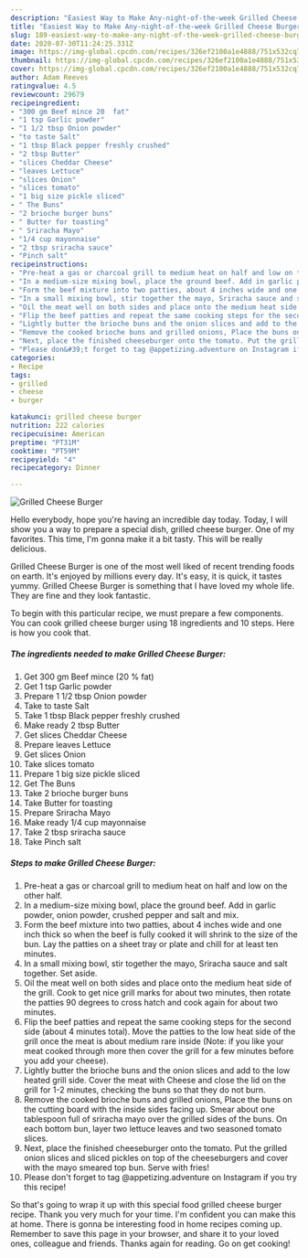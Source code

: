```yaml
---
description: "Easiest Way to Make Any-night-of-the-week Grilled Cheese Burger"
title: "Easiest Way to Make Any-night-of-the-week Grilled Cheese Burger"
slug: 189-easiest-way-to-make-any-night-of-the-week-grilled-cheese-burger
date: 2020-07-30T11:24:25.331Z
image: https://img-global.cpcdn.com/recipes/326ef2100a1e4888/751x532cq70/grilled-cheese-burger-recipe-main-photo.jpg
thumbnail: https://img-global.cpcdn.com/recipes/326ef2100a1e4888/751x532cq70/grilled-cheese-burger-recipe-main-photo.jpg
cover: https://img-global.cpcdn.com/recipes/326ef2100a1e4888/751x532cq70/grilled-cheese-burger-recipe-main-photo.jpg
author: Adam Reeves
ratingvalue: 4.5
reviewcount: 29679
recipeingredient:
- "300 gm Beef mince 20  fat"
- "1 tsp Garlic powder"
- "1 1/2 tbsp Onion powder"
- "to taste Salt"
- "1 tbsp Black pepper freshly crushed"
- "2 tbsp Butter"
- "slices Cheddar Cheese"
- "leaves Lettuce"
- "slices Onion"
- "slices tomato"
- "1 big size pickle sliced"
- " The Buns"
- "2 brioche burger buns"
- " Butter for toasting"
- " Sriracha Mayo"
- "1/4 cup mayonnaise"
- "2 tbsp sriracha sauce"
- "Pinch salt"
recipeinstructions:
- "Pre-heat a gas or charcoal grill to medium heat on half and low on the other half."
- "In a medium-size mixing bowl, place the ground beef. Add in garlic powder, onion powder, crushed pepper and salt and mix."
- "Form the beef mixture into two patties, about 4 inches wide and one inch thick so when the beef is fully cooked it will shrink to the size of the bun. Lay the patties on a sheet tray or plate and chill for at least ten minutes."
- "In a small mixing bowl, stir together the mayo, Sriracha sauce and salt together. Set aside."
- "Oil the meat well on both sides and place onto the medium heat side of the grill. Cook to get nice grill marks for about two minutes, then rotate the patties 90 degrees to cross hatch and cook again for about two minutes."
- "Flip the beef patties and repeat the same cooking steps for the second side (about 4 minutes total). Move the patties to the low heat side of the grill once the meat is about medium rare inside (Note: if you like your meat cooked through more then cover the grill for a few minutes before you add your cheese)."
- "Lightly butter the brioche buns and the onion slices and add to the low heated grill side. Cover the meat with Cheese and close the lid on the grill for 1-2 minutes, checking the buns so that they do not burn."
- "Remove the cooked brioche buns and grilled onions, Place the buns on the cutting board with the inside sides facing up. Smear about one tablespoon full of sriracha mayo over the grilled sides of the buns. On each bottom bun, layer two lettuce leaves and two seasoned tomato slices."
- "Next, place the finished cheeseburger onto the tomato. Put the grilled onion slices and sliced pickles on top of the cheeseburgers and cover with the mayo smeared top bun. Serve with fries!"
- "Please don&#39;t forget to tag @appetizing.adventure on Instagram if you try this recipe!"
categories:
- Recipe
tags:
- grilled
- cheese
- burger

katakunci: grilled cheese burger 
nutrition: 222 calories
recipecuisine: American
preptime: "PT31M"
cooktime: "PT59M"
recipeyield: "4"
recipecategory: Dinner

---
```



![Grilled Cheese Burger](https://img-global.cpcdn.com/recipes/326ef2100a1e4888/751x532cq70/grilled-cheese-burger-recipe-main-photo.jpg)

Hello everybody, hope you're having an incredible day today. Today, I will show you a way to prepare a special dish, grilled cheese burger. One of my favorites. This time, I'm gonna make it a bit tasty. This will be really delicious.



Grilled Cheese Burger is one of the most well liked of recent trending foods on earth. It's enjoyed by millions every day. It's easy, it is quick, it tastes yummy. Grilled Cheese Burger is something that I have loved my whole life. They are fine and they look fantastic.


To begin with this particular recipe, we must prepare a few components. You can cook grilled cheese burger using 18 ingredients and 10 steps. Here is how you cook that.

<!--inarticleads1-->

##### The ingredients needed to make Grilled Cheese Burger:

1. Get 300 gm Beef mince (20 % fat)
1. Get 1 tsp Garlic powder
1. Prepare 1 1/2 tbsp Onion powder
1. Take to taste Salt
1. Take 1 tbsp Black pepper freshly crushed
1. Make ready 2 tbsp Butter
1. Get slices Cheddar Cheese
1. Prepare leaves Lettuce
1. Get slices Onion
1. Take slices tomato
1. Prepare 1 big size pickle sliced
1. Get  The Buns
1. Take 2 brioche burger buns
1. Take  Butter for toasting
1. Prepare  Sriracha Mayo
1. Make ready 1/4 cup mayonnaise
1. Take 2 tbsp sriracha sauce
1. Take Pinch salt




<!--inarticleads2-->

##### Steps to make Grilled Cheese Burger:

1. Pre-heat a gas or charcoal grill to medium heat on half and low on the other half.
1. In a medium-size mixing bowl, place the ground beef. Add in garlic powder, onion powder, crushed pepper and salt and mix.
1. Form the beef mixture into two patties, about 4 inches wide and one inch thick so when the beef is fully cooked it will shrink to the size of the bun. Lay the patties on a sheet tray or plate and chill for at least ten minutes.
1. In a small mixing bowl, stir together the mayo, Sriracha sauce and salt together. Set aside.
1. Oil the meat well on both sides and place onto the medium heat side of the grill. Cook to get nice grill marks for about two minutes, then rotate the patties 90 degrees to cross hatch and cook again for about two minutes.
1. Flip the beef patties and repeat the same cooking steps for the second side (about 4 minutes total). Move the patties to the low heat side of the grill once the meat is about medium rare inside (Note: if you like your meat cooked through more then cover the grill for a few minutes before you add your cheese).
1. Lightly butter the brioche buns and the onion slices and add to the low heated grill side. Cover the meat with Cheese and close the lid on the grill for 1-2 minutes, checking the buns so that they do not burn.
1. Remove the cooked brioche buns and grilled onions, Place the buns on the cutting board with the inside sides facing up. Smear about one tablespoon full of sriracha mayo over the grilled sides of the buns. On each bottom bun, layer two lettuce leaves and two seasoned tomato slices.
1. Next, place the finished cheeseburger onto the tomato. Put the grilled onion slices and sliced pickles on top of the cheeseburgers and cover with the mayo smeared top bun. Serve with fries!
1. Please don&#39;t forget to tag @appetizing.adventure on Instagram if you try this recipe!




So that's going to wrap it up with this special food grilled cheese burger recipe. Thank you very much for your time. I'm confident you can make this at home. There is gonna be interesting food in home recipes coming up. Remember to save this page in your browser, and share it to your loved ones, colleague and friends. Thanks again for reading. Go on get cooking!
